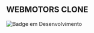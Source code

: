 ## WEBMOTORS CLONE

![Badge em Desenvolvimento](http://img.shields.io/static/v1?label=STATUS&message=EM%20DESENVOLVIMENTO&color=GREEN&style=for-the-badge)